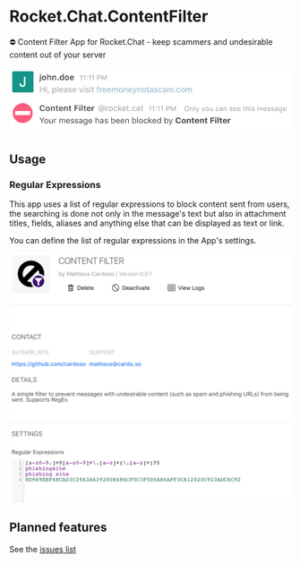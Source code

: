 # Rocket.Chat.ContentFilter
⛔️ Content Filter App for Rocket.Chat - keep scammers and undesirable content out of your server

![](docs/screenshot_02.png)

## Usage
### Regular Expressions
This app uses a list of regular expressions to block content sent from users, the searching is done not only in the message's text but also in attachment titles, fields, aliases and anything else that can be displayed as text or link.

You can define the list of regular expressions in the App's settings.

![](docs/screenshot_01.png)

## Planned features
See the [issues list](https://github.com/cardoso/Rocket.Chat.ContentFilter/issues)
